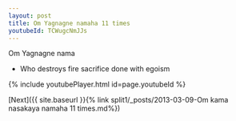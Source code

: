 ```yaml
---
layout: post
title: Om Yagnagne namaha 11 times
youtubeId: TCWugcNmJJs
---
```

 
 
Om Yagnagne nama 
 
 -  Who destroys fire sacrifice done with egoism 
 
  
 
  
 
 
 
 
 
 


{% include youtubePlayer.html id=page.youtubeId %}
 
[Next]({{ site.baseurl }}{% link  split1/_posts/2013-03-09-Om kama nasakaya namaha 11 times.md%})
 
